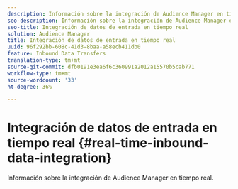 ```yaml
---
description: Información sobre la integración de Audience Manager en tiempo real.
seo-description: Información sobre la integración de Audience Manager en tiempo real.
seo-title: Integración de datos de entrada en tiempo real
solution: Audience Manager
title: Integración de datos de entrada en tiempo real
uuid: 96f292bb-608c-41d3-8baa-a58ecb411db0
feature: Inbound Data Transfers
translation-type: tm+mt
source-git-commit: dfb0191e3ea6f6c360991a2012a15570b5cab771
workflow-type: tm+mt
source-wordcount: '33'
ht-degree: 36%

---
```



# Integración de datos de entrada en tiempo real {#real-time-inbound-data-integration}

Información sobre la integración de Audience Manager en tiempo real.

<!-- c_rt_data_int.xml -->